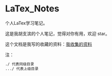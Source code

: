 # LaTex_Notes
个人LaTex学习笔记。



这是我胡支滨的个人笔记，觉得对你有用，欢迎 star。

这个文档是我写的收藏的资料：[我收集的资料](./资料/我收集的学习资料.md)

注：

``` xml
./ 代表同级目录
.../ 代表上级目录
```

